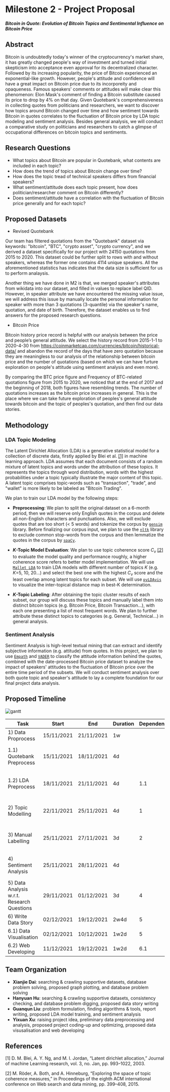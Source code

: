 # Milestone 2 - Project Proposal #
***Bitcoin in Quote: Evolution of Bitcoin Topics and Sentimental Influence on Bitcoin Price***

## Abstract ##
Bitcoin is undoubtedly today's winner of the cryptocurrency's market share, it has greatly changed people's way of investment and turned initial skepticism into acceptance even approval for its decentralized character. Followed by its increasing popularity, the price of Bitcoin experienced an exponential-like growth. However, people's attitude and confidence will have a great impact on Bitcoin price due to its incorporeity and opaqueness. Famous speakers' comments or attitudes will make clear this phenomenon: Elon Mask's comment of finding a Bitcoin substitute caused its price to drop by 4% on that day. Given Quotebank's comprehensiveness in collecting quotes from politicians and researchers, we want to discover how topics around Bitcoin changed over time and how sentiment towards Bitcoin in quotes correlates to the fluctuation of Bitcoin price by LDA topic modeling and sentiment analysis. Besides general analysis, we will conduct a comparative study on politicians and researchers to catch a glimpse of occupational differences on bitcoin topics and sentiments.

## Research Questions ##
- What topics about Bitcoin are popular in Quotebank, what contents are included in each topic?
- How does the trend of topics about Bitcoin change over time?
- How does the topic tread of technical speakers differs from financial speakers?
- What sentiment/attitude does each topic present, how does politician/researcher comment on Bitcoin differently?
- Does sentiment/attitude have a correlation with the fluctuation of Bitcoin price generally and for each topic?

## Proposed Datasets ##
- Revised Quotebank

Our team has filtered quotations from the "Quotebank" dataset via keywords: "bitcoin", "BTC", "crypto asset", "crypto currency", and we derived a dataset specifically for our project with 24150 quotations from 2015 to 2020. This dataset could be further split to rows with and without speakers, whereas the former one contains 4114 unique speakers. All the aforementioned statistics has indicates that the data size is sufficient for us to perform analaysis.

Another thing we have done in M2 is that, we merged speaker's attributes from wikidata into our dataset, and filled in values to replace label QID. However, in speaker attribute we have encountered the missing value issue, we will address this issue by manually locate the personal information for speaker with more than 3 quotations (3-quantile) via the speaker's name, quotation, and date of birth. Therefore, the dataset enables us to find answers for the proposed research questions.

- Bitcoin Price

Bitcoin history price record is helpful with our analysis between the price and people’s general attitude. We select the history record from 2015-1-1 to 2020-4-30 from https://coinmarketcap.com/currencies/bitcoin/historical-data/ and abandon the record of the days that have zero quotation because they are meaningless to our analysis of the relationship between bitcoin price and the number of quotations (based on which we can have furture exploration on people's attitude using sentiment analysis and even more). 

By comparing the BTC price figure and Frequency of BTC-related quotations figure from 2015 to 2020, we noticed that at the end of 2017 and the beginning of 2018, both figures have resembling trends. The number of quotations increases as the bitcoin price increases in general. This is the place where we can take future exploration of peoples's general attitude towards bitcoin and the topic of peoples's quotation, and then find our data stories.

## Methodology ##
### LDA Topic Modeling ##
The Latent Dirichlet Allocation (LDA) is a generative statistical model for a collection of discrete data, firstly applied by Blei et al. [[1]](#1) in machine learning approach. LDA assumes that each document consists of a random mixture of latent topics and words under the attribution of these topics. It represents the topics through word distribution, words with the highest probabilities under a topic typically illustrate the major content of this topic. A latent topic comprises topic-words such as "transaction", "trade", and "wallet" is more likely to be labeled as "Bitcoin Trading". 

We plan to train our LDA model by the following steps:
- **Preprocessing**: We plan to split the original dataset on a 6-month period, then we will reserve only English quotes in the corpus and delete all non-English characters and punctuations. Also, we will exclude quotes that are too short (< 5 words) and tokenize the corpus by [`gensim`](https://github.com/RaRe-Technologies/gensim) library. Before finalizing our corpus input, we plan to use the [`nltk`](https://github.com/nltk/nltk) library to exclude common stop-words from the corpus and then lemmatize the quotes in the corpus by [`spaCy`](https://github.com/explosion/spaCy). 

- ***K*-Topic Model Evaluation**: We plan to use topic coherence score *C<sub>v</sub>* [[2]](#2) to evaluate the model quality and performance roughly, a higher coherence score refers to better model implementation. We will use [`Mallet LDA`](http://mallet.cs.umass.edu/) to train LDA models with different number of topics *K* (e.g. *K*=5, 10, 20...) and select the best one with the highest *C<sub>v</sub>* score and the least overlap among latent topics for each subset. We will use [`pyLDAvis`](https://github.com/bmabey/pyLDAvis) to visualize the inter-topical distance map in best-K determination.

- ***K*-Topic Labeling**: After obtaining the topic cluster results of each subset, our group will discuss these topics and manually label them into distinct bitcoin topics (e.g. Bitcoin Price, Bitcoin Transaction...), with each one presenting a list of most frequent words. We plan to further attribute these distinct topics to categories (e.g. General, Technical...) in general analysis.

### Sentiment Analysis ##
Sentiment Analysis is high-level textual mining that can extract and identify subjective information (e.g. attitude) from quotes. In this project, we plan to use [`Empath`](https://github.com/Ejhfast/empath-client) and [`VADER`](https://github.com/cjhutto/vaderSentiment) to classify the attitude information behind the quotes, combined with the date-processed Bitcoin price dataset to analyze the impact of speakers' attitudes to the fluctuation of Bitcoin price over the entire time period of the subsets. We will conduct sentiment analysis over both quote topic and speaker's attitude to lay a complete foundation for our final project data analysis.

## Proposed Timeline



![gantt](https://github.com/Hanyuan-Hu/ADA-HW1/raw/Master/Gantt%20Chart%20ADA.jpeg?raw=true)



| Task                                       | Start      | End        | Duration | Dependencies | Assigned                 |
| ------------------------------------------ | ---------- | ---------- | -------- | ------------ | ------------------------ |
| 1) Data Proprocess                         | 15/11/2021 | 21/11/2021 | 1w       |              | All                      |
| 1.1) Quotebank Preprocess                  | 15/11/2021 | 18/11/2021 | 4d       |              | Yixuan Xu; Xianjie Dai   |
| 1.2) LDA Preprocess                        | 18/11/2021 | 21/11/2021 | 4d       | 1.1          | Guanqun Liu; Hanyuan Hu  |
| 2) Topic Modelling                         | 22/11/2021 | 25/11/2021 | 4d       | 1            | Yixuan Xu; Guanqun Liu   |
| 3) Manual Labelling                        | 25/11/2021 | 27/11/2021 | 3d       | 2            | Xianjie Dai; Guanqun Liu |
| 4) Sentiment Analysis                      | 25/11/2021 | 28/11/2021 | 4d       |              | Yixuan Xu; Hanyuan Hu    |
| 5) Data Analysis w.r.t. Research Questions | 29/11/2021 | 01/12/2021 | 3d       | 4            | Hanyuan Hu; Xianjie Dai  |
| 6) Write Data Story                        | 02/12/2021 | 19/12/2021 | 2w4d     | 5            | All                      |
| 6.1) Data Visualisation                    | 02/12/2021 | 10/12/2021 | 1w2d     | 5            | All                      |
| 6.2) Web Developing                        | 11/12/2021 | 19/12/2021 | 1w2d     | 6.1          | All                      |

## Team Organization

- **Xianjie Dai**: searching & crawling supportive datasets, database problem solving, proposed graph plotting, and database problem solving
- **Hanyuan Hu**: searching & crawling supportive datasets, consistency checking, and database problem digging, proposed data story writing
- **Guanqun Liu**: problem formulation, finding algorithms & tools, report writing, proposed LDA model training, and sentiment analysis
- **Yixuan Xu**: raising project idea, preliminary data preprocessing and analysis, proposed project coding-up and optimizing, proposed data visusalisation and web developing

## References
<a id="1">[1]</a>
D. M. Blei, A. Y. Ng, and M. I. Jordan, “Latent dirichlet allocation,” Journal
of machine Learning research, vol. 3, no. Jan, pp. 993–1022, 2003.

<a id="2">[2]</a>
M. Röder, A. Both, and A. Hinneburg, “Exploring the space of topic coherence
measures,” in Proceedings of the eighth ACM international conference on Web
search and data mining, pp. 399–408, 2015.

